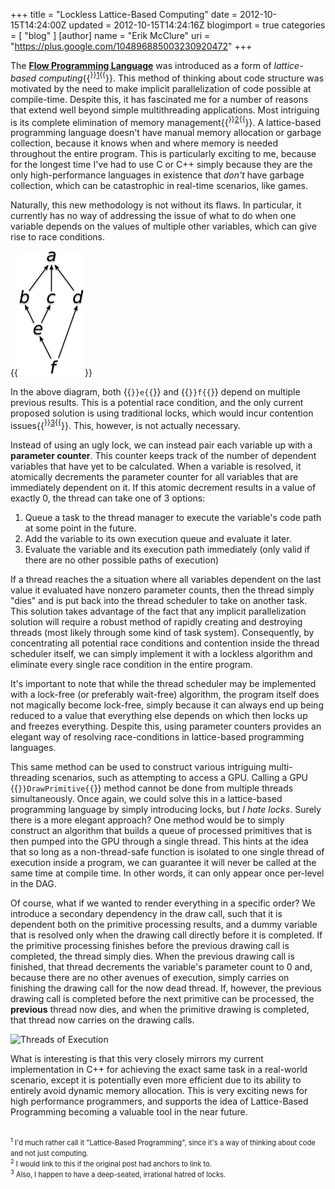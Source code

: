 +++
title = "Lockless Lattice-Based Computing"
date = 2012-10-15T14:24:00Z
updated = 2012-10-15T14:24:16Z
blogimport = true 
categories = [ "blog" ]
[author]
	name = "Erik McClure"
	uri = "https://plus.google.com/104896885003230920472"
+++

The **[Flow Programming Language](http://www.flowlang.net/p/solving-multicore-dilemma.html)** was introduced as a form of *lattice-based computing*{{<sup>}}<a href="#f1">1</a>{{</sup>}}. This method of thinking about code structure was motivated by the need to make implicit parallelization of code possible at compile-time. Despite this, it has fascinated me for a number of reasons that extend well beyond simple multithreading applications. Most intriguing is its complete elimination of memory management{{<sup>}}<a href="#f2">2</a>{{</sup>}}. A lattice-based programming language doesn't have manual memory allocation or garbage collection, because it knows when and where memory is needed throughout the entire program. This is particularly exciting to me, because for the longest time I've had to use C or C++ simply because they are the only high-performance languages in existence that *don't* have garbage collection, which can be catastrophic in real-time scenarios, like games.

Naturally, this new methodology is not without its flaws. In particular, it currently has no way of addressing the issue of what to do when one variable depends on the values of multiple other variables, which can give rise to race conditions.

{{<img style="text-align:center;" src="/img/Flow-DAG.png" alt="Flow DAG" >}}

In the above diagram, both {{<code>}}e{{</code>}} and {{<code>}}f{{</code>}} depend on multiple previous results. This is a potential race condition, and the only current proposed solution is using traditional locks, which would incur contention issues{{<sup>}}<a href="#f3">3</a>{{</sup>}}. This, however, is not actually necessary. 

Instead of using an ugly lock, we can instead pair each variable up with a **parameter counter**. This counter keeps track of the number of dependent variables that have yet to be calculated. When a variable is resolved, it atomically decrements the parameter counter for all variables that are immediately dependent on it. If this atomic decrement results in a value of exactly 0, the thread can take one of 3 options:

 1. Queue a task to the thread manager to execute the variable's code path at some point in the future.
 1. Add the variable to its own execution queue and evaluate it later.
 1. Evaluate the variable and its execution path immediately (only valid if there are no other possible paths of execution)

If a thread reaches the a situation where all variables dependent on the last value it evaluated have nonzero parameter counts, then the thread simply "dies" and is put back into the thread scheduler to take on another task. This solution takes advantage of the fact that any implicit parallelization solution will require a robust method of rapidly creating and destroying threads (most likely through some kind of task system). Consequently, by concentrating all potential race conditions and contention inside the thread scheduler itself, we can simply implement it with a lockless algorithm and eliminate every single race condition in the entire program.

It's important to note that while the thread scheduler may be implemented with a lock-free (or preferably wait-free) algorithm, the program itself does not magically become lock-free, simply because it can always end up being reduced to a value that everything else depends on which then locks up and freezes everything. Despite this, using parameter counters provides an elegant way of resolving race-conditions in lattice-based programming languages.

This same method can be used to construct various intriguing multi-threading scenarios, such as attempting to access a GPU. Calling a GPU {{<code>}}DrawPrimitive{{</code>}} method cannot be done from multiple threads simultaneously. Once again, we could solve this in a lattice-based programming language by simply introducing locks, but *I hate locks*. Surely there is a more elegant approach? One method would be to simply construct an algorithm that builds a queue of processed primitives that is then pumped into the GPU through a single thread. This hints at the idea that so long as a non-thread-safe function is isolated to one single thread of execution inside a program, we can guarantee it will never be called at the same time at compile time. In other words, it can only appear once per-level in the DAG.

Of course, what if we wanted to render everything in a specific order? We introduce a secondary dependency in the draw call, such that it is dependent both on the primitive processing results, and a dummy variable that is resolved only when the drawing call directly before it is completed. If the primitive processing finishes before the previous drawing call is completed, the thread simply dies. When the previous drawing call is finished, that thread decrements the variable's parameter count to 0 and, because there are no other avenues of execution, simply carries on finishing the drawing call for the now dead thread. If, however, the previous drawing call is completed before the next primitive can be processed, the **previous** thread now dies, and when the primitive drawing is completed, that thread now carries on the drawing calls.

<img src="http://imageshack.us/a/img11/8155/threadprogression2.png" alt="Threads of Execution" />

What is interesting is that this very closely mirrors my current implementation in C++ for achieving the exact same task in a real-world scenario, except it is potentially even more efficient due to its ability to entirely avoid dynamic memory allocation. This is very exciting news for high performance programmers, and supports the idea of Lattice-Based Programming becoming a valuable tool in the near future.

<span style="font-size:80%">
<br/><sup><a name="f1">1</a></sup> I'd much rather call it "Lattice-Based Programming", since it's a way of thinking about code and not just computing.
<br/><sup><a name="f2">2</a></sup> I would link to this if the original post had anchors to link to.
<br/><sup><a name="f3">3</a></sup> Also, I happen to have a deep-seated, irrational hatred of locks.
</span>
